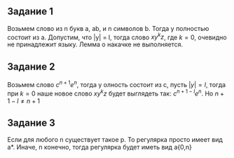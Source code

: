 ## Задание 1
Возьмем слово из n букв a, ab, и n символов b. Тогда y полностью состоит из а. Допустим, что |y| = l, тогда слово $xy^kz$, где $k = 0$, очевидно не принадлежит языку. Лемма о накачке не выполняется.

## Задание 2
Возьмем слово $c^{n + 1}e^n$, тогда y олность состоит из c, пусть $|y| = l$, тогда при $k = 0$ наше новое слово $xy^kz$ будет выглядеть так: $c^{n + 1 - l}e^n$. Но $n + 1 - l \not = n + 1$

## Задание 3
Если для любого n существует такое p. То регулярка просто имеет вид a*. Иначе, n конечно, тогда регулярка будет иметь вид a{0,n} 